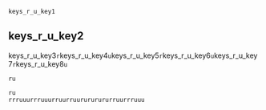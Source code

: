 ```ngMeta
keys_r_u_key1
```
## keys_r_u_key2
keys_r_u_key3`r`keys_r_u_key4`u`keys_r_u_key5`r`keys_r_u_key6`u`keys_r_u_key7`r`keys_r_u_key8`u`


```trytyping
ru
```
```practicetyping
ru
rrruuurrruuurruurruurururururruurrruuu
```
